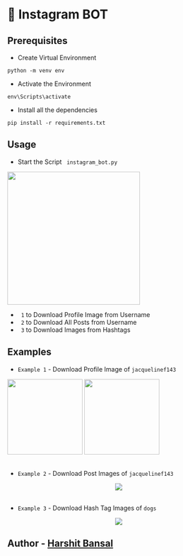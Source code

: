 # 🍕 Instagram BOT

## Prerequisites

* Create Virtual Environment
```
python -m venv env
```
* Activate the Environment
```
env\Scripts\activate
```
* Install all the dependencies
```
pip install -r requirements.txt
```

## Usage

* Start the Script <code> instagram_bot.py</code>
<img src = "https://user-images.githubusercontent.com/24206423/156173269-b6a641b0-6704-4fde-ac56-02a9f2763938.png" height = 300>


* <code> 1</code> to Download Profile Image from Username
* <code> 2</code> to Download All Posts from Username
* <code> 3</code> to Download Images from Hashtags

## Examples

* <code>Example 1</code> - Download Profile Image of <code>jacquelinef143</code>
<div>
<img src = "https://user-images.githubusercontent.com/24206423/156174852-2615dd80-548e-4839-8105-a0accdefba6f.png" height = 170>
<img src = "https://user-images.githubusercontent.com/24206423/156174856-1bd8eb95-69da-4591-814f-b75cde6db9e6.png" height = 170>
</div>
<br>

* <code>Example 2</code> - Download Post Images of <code>jacquelinef143</code>

<div align = "center">
<img src = "https://user-images.githubusercontent.com/24206423/156177713-f4b8a664-fc85-42fc-8d8f-c72b76442dde.gif">
</div>
<br>

* <code>Example 3</code> - Download Hash Tag Images of <code>dogs</code>

<div align = "center">
<img src = "https://user-images.githubusercontent.com/24206423/156178673-6dc13f7b-49d6-4284-8cbd-9310356ad300.gif">
</div>

## Author - [Harshit Bansal](https://github.com/harshitbansall)
